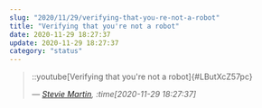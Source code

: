 ```yaml
---
slug: "2020/11/29/verifying-that-you-re-not-a-robot"
title: "Verifying that you're not a robot"
date: 2020-11-29 18:27:37
update: 2020-11-29 18:27:37
category: "status"
---
```


> ::youtube[Verifying that you're not a robot]{#LButXcZ57pc}
>
> <cite>&mdash; [Stevie Martin](https://www.youtube.com/watch?v=LButXcZ57pc), :time[2020-11-29 18:27:37]</cite>
